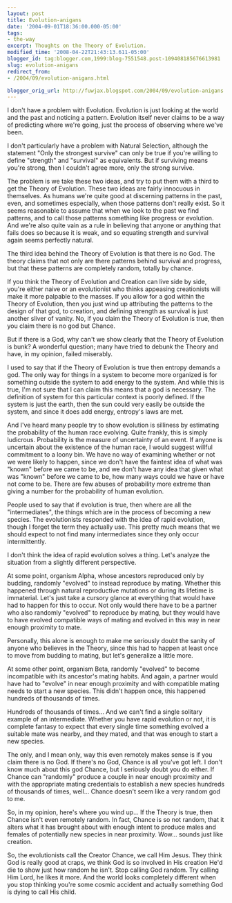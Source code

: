 ```yaml
---
layout: post
title: Evolution-anigans
date: '2004-09-01T18:36:00.000-05:00'
tags:
- the-way
excerpt: Thoughts on the Theory of Evolution.
modified_time: '2008-04-22T21:43:13.611-05:00'
blogger_id: tag:blogger.com,1999:blog-7551548.post-109408185676613981
slug: evolution-anigans
redirect_from: 
- /2004/09/evolution-anigans.html

blogger_orig_url: http://fuwjax.blogspot.com/2004/09/evolution-anigans.html
---
```


I don't have a problem with Evolution.  Evolution is just looking at the world and the past and noticing a pattern.  Evolution itself never claims to be a way of predicting where we're going, just the process of observing where we've been.

I don't particularly have a problem with Natural Selection, although the statement "Only the strongest survive" can only be true if you're willing to define "strength" and "survival" as equivalents.  But if surviving means you're strong, then I couldn't agree more, only the strong survive.

The problem is we take these two ideas, and try to put them with a third to get the Theory of Evolution.  These two ideas are fairly innocuous in themselves.  As humans we're quite good at discerning patterns in the past, even, and sometimes especially, when those patterns don't really exist.  So it seems reasonable to assume that when we look to the past we find patterns, and to call those patterns something like progress or evolution.  And we're also quite vain as a rule in believing that anyone or anything that fails does so because it is weak, and so equating strength and survival again seems perfectly natural.

The third idea behind the Theory of Evolution is that there is no God.  The theory claims that not only are there patterns behind survival and progress, but that these patterns are completely random, totally by chance.

If you think the Theory of Evolution and Creation can live side by side, you're either naive or an evolutionist who thinks appeasing creationists will make it more palpable to the masses.  If you allow for a god within the Theory of Evolution, then you just wind up attributing the patterns to the design of that god, to creation, and defining strength as survival is just another sliver of vanity.  No, if you claim the Theory of Evolution is true, then you claim there is no god but Chance.

But if there is a God, why can't we show clearly that the Theory of Evolution is bunk?  A wonderful question; many have tried to debunk the Theory and have, in my opinion, failed miserably. 

I used to say that if the Theory of Evolution is true then entropy demands a god.  The only way for things in a system to become more organized is for something outside the system to add energy to the system.  And while this is true, I'm not sure that I can claim this means that a god is necessary.  The definition of system for this particular context is poorly defined.  If the system is just the earth, then the sun could very easily be outside the system, and since it does add energy, entropy's laws are met. 

And I've heard many people try to show evolution is silliness by estimating the probability of the human race evolving.  Quite frankly, this is simply ludicrous.  Probability is the measure of uncertainty of an event.  If anyone is uncertain about the existence of the human race, I would suggest willful commitment to a loony bin.    We have no way of examining whether or not we were likely to happen, since we don't have the faintest idea of what was "known" before we came to be, and we don't have any idea that given what was "known" before we came to be, how many ways could we have or have not come to be.  There are few abuses of probability more extreme than giving a number for the probability of human evolution.

People used to say that if evolution is true, then where are all the "intermediates", the things which are in the process of becoming a new species.  The evolutionists responded with the idea of rapid evolution, though I forget the term they actually use.  This pretty much means that we should expect to not find many intermediates since they only occur intermittently.

I don't think the idea of rapid evolution solves a thing.  Let's analyze the situation from a slightly different perspective.  

At some point, organism Alpha, whose ancestors reproduced only by budding, randomly "evolved" to instead reproduce by mating.  Whether this happened through natural reproductive mutations or during its lifetime is immaterial.  Let's just take a cursory glance at everything that would have had to happen for this to occur.  Not only would there have to be a partner who also randomly "evolved" to reproduce by  mating, but they would have to have evolved compatible ways of mating and evolved in this way in near enough proximity to mate.

Personally, this alone is enough to make me seriously doubt the sanity of anyone who believes in the Theory, since this had to happen at least once to move from budding to mating, but let's generalize a little more. 

At some other point, organism Beta, randomly "evolved" to become incompatible with its ancestor's mating habits.  And again, a partner would have had to "evolve" in near enough proximity and with compatible mating needs to start a new species.  This didn't happen once, this happened hundreds of thousands of times.

Hundreds of thousands of times... And we can't find a single solitary example of an intermediate.  Whether you have rapid evolution or not, it is complete fantasy to expect that every single time something evolved a suitable mate was nearby, and they mated, and that was enough to start a new species.  

The only, and I mean only, way this even remotely makes sense is if you claim there is no God.  If there's no God, Chance is all you've got left.  I don't know much about this god Chance, but I seriously doubt you do either.  If Chance can "randomly" produce a couple in near enough proximity and with the appropriate mating credentials to establish a new species hundreds of thousands of times, well... Chance doesn't seem like a very random god to me.

So, in my opinion, here's where you wind up...  If the Theory is true, then Chance isn't even remotely random.  In fact, Chance is so not random, that it alters what it has brought about with enough intent to produce males and females of potentially new species in near proximity. Wow... sounds just like creation.

So, the evolutionists call the Creator Chance, we call Him Jesus.  They think God is really good at craps, we think God is so involved in His creation He'd die to show just how random he isn't.  Stop calling God random.  Try calling Him Lord, he likes it more.  And the world looks completely different when you stop thinking you're some cosmic accident and actually something God is dying to call His child.